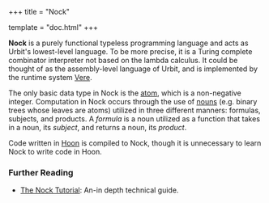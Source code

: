 +++ title = "Nock"

template = "doc.html" +++

**Nock** is a purely functional typeless programming language and acts as
Urbit's lowest-level language. To be more precise, it is a Turing complete
combinator interpreter not based on the lambda calculus. It could be thought of
as the assembly-level language of Urbit, and is implemented by the runtime
system [Vere](../vere).

[comment]: # ("combinator interpreter" is from the old glossary, but I don't know what is meant by this and there only seems to be a few uses of it online according to google, so maybe there is a better term we can use here, or give more of an explanation of what is meant by this? but maybe that is not appropriate for a glossary)

The only basic data type in Nock is the [atom](../atom), which is a non-negative
integer. Computation in Nock occurs through the use of [nouns](../noun) (e.g.
binary trees whose leaves are atoms) utilized in three different manners:
formulas, subjects, and products. A _formula_ is a noun utilized as a function
that takes in a noun, its _subject_, and returns a noun, its _product_.

Code written in [Hoon](/docs/glossary/hoon) is compiled to Nock, though it is
unnecessary to learn Nock to write code in Hoon.

### Further Reading

- [The Nock Tutorial](/docs/glossary/nock/): An-in depth technical guide.
